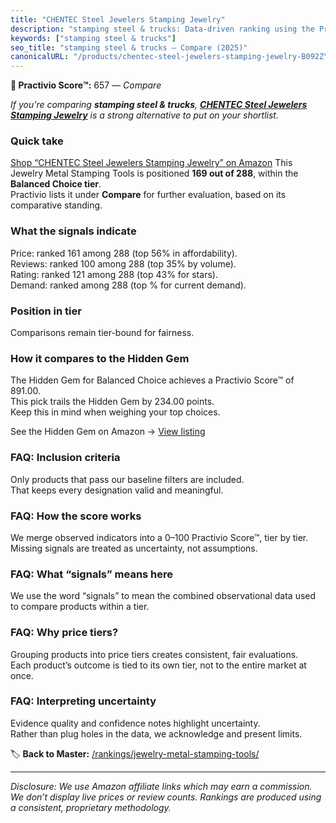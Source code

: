 ```yaml
---
title: "CHENTEC Steel Jewelers Stamping Jewelry"
description: "stamping steel & trucks: Data-driven ranking using the Practivio Score™. Positioned by quality, value, demand, findability, momentum."
keywords: ["stamping steel & trucks"]
seo_title: "stamping steel & trucks — Compare (2025)"
canonicalURL: "/products/chentec-steel-jewelers-stamping-jewelry-B092ZYBZ1Y/"
---
```


**🛒 Practivio Score™:** 657 — _Compare_


*If you're comparing **stamping steel & trucks**, **[CHENTEC Steel Jewelers Stamping Jewelry](https://www.amazon.com/dp/B092ZYBZ1Y?tag=practivio-20)** is a strong alternative to put on your shortlist.*
### Quick take
[Shop “CHENTEC Steel Jewelers Stamping Jewelry” on Amazon](https://www.amazon.com/dp/B092ZYBZ1Y?tag=practivio-20)
This Jewelry Metal Stamping Tools is positioned **169 out of 288**, within the **Balanced Choice tier**.  
Practivio lists it under **Compare** for further evaluation, based on its comparative standing.

### What the signals indicate
Price: ranked 161 among 288 (top 56% in affordability).  
Reviews: ranked 100 among 288 (top 35% by volume).  
Rating: ranked 121 among 288 (top 43% for stars).  
Demand: ranked  among 288 (top % for current demand).

### Position in tier
Comparisons remain tier-bound for fairness.

### How it compares to the Hidden Gem
The Hidden Gem for Balanced Choice achieves a Practivio Score™ of 891.00.  
This pick trails the Hidden Gem by 234.00 points.  
Keep this in mind when weighing your top choices.  

See the Hidden Gem on Amazon → [View listing](https://www.amazon.com/dp/B08H528HCX?tag=practivio-20)

### FAQ: Inclusion criteria
Only products that pass our baseline filters are included.  
That keeps every designation valid and meaningful.

### FAQ: How the score works
We merge observed indicators into a 0–100 Practivio Score™, tier by tier.  
Missing signals are treated as uncertainty, not assumptions.

### FAQ: What “signals” means here
We use the word “signals” to mean the combined observational data used to compare products within a tier.

### FAQ: Why price tiers?
Grouping products into price tiers creates consistent, fair evaluations.  
Each product’s outcome is tied to its own tier, not to the entire market at once.

### FAQ: Interpreting uncertainty
Evidence quality and confidence notes highlight uncertainty.  
Rather than plug holes in the data, we acknowledge and present limits.

<!-- Missing template for Compare/CompareWithinPriceClass -->


🏷️ **Back to Master:** [/rankings/jewelry-metal-stamping-tools/](/rankings/jewelry-metal-stamping-tools/)

---
_Disclosure: We use Amazon affiliate links which may earn a commission. We don’t display live prices or review counts. Rankings are produced using a consistent, proprietary methodology._
